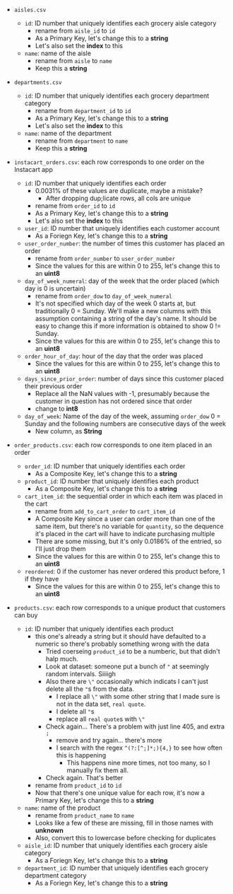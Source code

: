 - `aisles.csv`
    - `id`: ID number that uniquely identifies each grocery aisle category
        - rename from `aisle_id` to `id`
        - As a Primary Key, let's change this to a **string**
        - Let's also set the **index** to this
    - `name`: name of the aisle
        - rename from `aisle` to `name`
        - Keep this a **string**

- `departments.csv`
    - `id`: ID number that uniquely identifies each grocery department category
        - rename from `department_id` to `id`
        - As a Primary Key, let's change this to a **string**
        - Let's also set the **index** to this
    - `name`: name of the department
        - rename from `department` to `name`
        - Keep this a **string**

- `instacart_orders.csv`: each row corresponds to one order on the Instacart app
    - `id`: ID number that uniquely identifies each order
        - 0.0031% of these values are duplicate, maybe a mistake?
            - After dropping dup;licate rows, all cols are unique
        - rename from `order_id` to `id`
        - As a Primary Key, let's change this to a **string**
        - Let's also set the **index** to this
    - `user_id`: ID number that uniquely identifies each customer account
        - As a Foriegn Key, let's change this to a **string**
    - `user_order_number`: the number of times this customer has placed an order
        - rename from `order_number` to `user_order_number`
        - Since the values for this are within 0 to 255, let's change this to an **uint8**
    - `day_of_week_numeral`: day of the week that the order placed (which day is 0 is uncertain)
        - rename from `order_dow` to `day_of_week_numeral`
        - It's not specified which day of the week 0 starts at, but traditionally 0 = Sunday. We'll make a new columns with this assumption containing a string of the day's name. It should be easy to change this if more information is obtained to show 0 != Sunday.
        - Since the values for this are within 0 to 255, let's change this to an **uint8**
    - `order_hour_of_day`: hour of the day that the order was placed
        - Since the values for this are within 0 to 255, let's change this to an **uint8**
    - `days_since_prior_order`: number of days since this customer placed their previous order
        - Replace all the NaN values with -1, presumably because the customer in question has not ordered since that order
        - change to **int8**
    - `day_of_week`: Name of the day of the week, assuming `order_dow` 0 = Sunday and the following numbers are consecutive days of the week
        - New column, as **String**

- `order_products.csv`: each row corresponds to one item placed in an order
    - `order_id`: ID number that uniquely identifies each order
        - As a Composite Key, let's change this to a **string**
    - `product_id`: ID number that uniquely identifies each product
        - As a Composite Key, let's change this to a **string**
    - `cart_item_id`: the sequential order in which each item was placed in the cart
        - rename from `add_to_cart_order` to `cart_item_id`
        - A Composite Key since a user can order more than one of the same item, but there's no variable for `quantity`, so the dequence it's placed in the cart will have to indicate purchasing multiple
        - There are some missing, but it's only 0.0186% of the entried, so I'll just drop them
        - Since the values for this are within 0 to 255, let's change this to an **uint8**
    - `reordered`: 0 if the customer has never ordered this product before, 1 if they have
        - Since the values for this are within 0 to 255, let's change this to an **uint8**

- `products.csv`: each row corresponds to a unique product that customers can buy
    - `id`: ID number that uniquely identifies each product
        - this one's already a string but it should have defaulted to a numeric so there's probably something wrong with the data
            - Tried coerseing `product_id` to be a numberic, but that didn't halp much. 
            - Look at dataset: someone put a bunch of `"` at seemingly random intervals. Siiiigh
            - Also there are `\"` occasionally which indicats I can't just delete all the `"`s from the data.
                - I replace all `\"` with some other string that I made sure is not in the data set, `real quote`.
                - I delete all `"`s
                - replace all `real quote`s with `\"`
            - Check again... There's a problem with just line 405, and extra `;`
                - remove and try again... there's more
                - I search with the regex `^(?:[^;]*;){4,}` to see how often this is happening
                    - This happens nine more times, not too many, so I manually fix them all.
            - Check again. That's better
        - rename from `product_id` to `id`
        - Now that there's one unique value for each row, it's now a Primary Key, let's change this to a **string**
    - `name`: name of the product
        - rename from `product_name` to `name`
        - Looks like a few of these are missing, fill in those names with **__unknown__**
        - Also, convert this to lowercase before checking for duplicates
    - `aisle_id`: ID number that uniquely identifies each grocery aisle category
        - As a Foriegn Key, let's change this to a **string**
    - `department_id`: ID number that uniquely identifies each grocery department category
        - As a Foriegn Key, let's change this to a **string**
